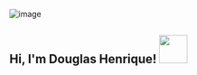 ![image](https://github.com/saadeghi/saadeghi/blob/master/dino.gif)
<h2> Hi, I'm Douglas Henrique! <img src="https://media.giphy.com/media/6UszV4EBkkZkQ/giphy.gif" width="50"></h2>
